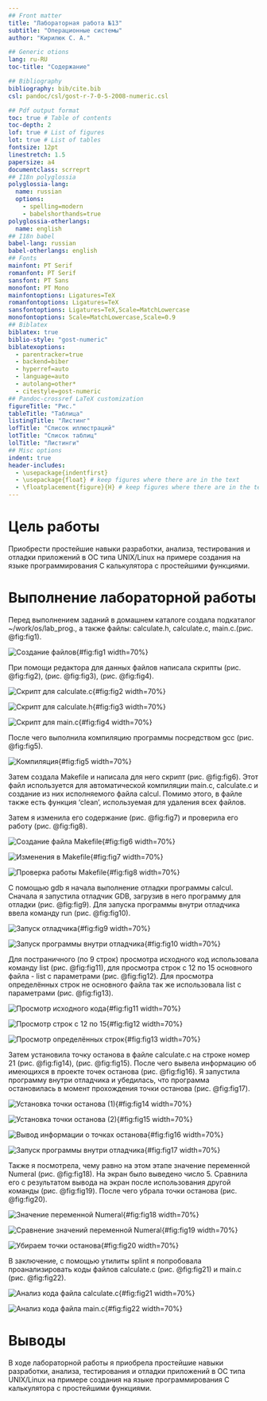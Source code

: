 ```yaml
---
## Front matter
title: "Лабораторная работа №13"
subtitle: "Операционные системы"
author: "Кирилюк С. А."

## Generic otions
lang: ru-RU
toc-title: "Содержание"

## Bibliography
bibliography: bib/cite.bib
csl: pandoc/csl/gost-r-7-0-5-2008-numeric.csl

## Pdf output format
toc: true # Table of contents
toc-depth: 2
lof: true # List of figures
lot: true # List of tables
fontsize: 12pt
linestretch: 1.5
papersize: a4
documentclass: scrreprt
## I18n polyglossia
polyglossia-lang:
  name: russian
  options:
	- spelling=modern
	- babelshorthands=true
polyglossia-otherlangs:
  name: english
## I18n babel
babel-lang: russian
babel-otherlangs: english
## Fonts
mainfont: PT Serif
romanfont: PT Serif
sansfont: PT Sans
monofont: PT Mono
mainfontoptions: Ligatures=TeX
romanfontoptions: Ligatures=TeX
sansfontoptions: Ligatures=TeX,Scale=MatchLowercase
monofontoptions: Scale=MatchLowercase,Scale=0.9
## Biblatex
biblatex: true
biblio-style: "gost-numeric"
biblatexoptions:
  - parentracker=true
  - backend=biber
  - hyperref=auto
  - language=auto
  - autolang=other*
  - citestyle=gost-numeric
## Pandoc-crossref LaTeX customization
figureTitle: "Рис."
tableTitle: "Таблица"
listingTitle: "Листинг"
lofTitle: "Список иллюстраций"
lotTitle: "Список таблиц"
lolTitle: "Листинги"
## Misc options
indent: true
header-includes:
  - \usepackage{indentfirst}
  - \usepackage{float} # keep figures where there are in the text
  - \floatplacement{figure}{H} # keep figures where there are in the text
---
```


# Цель работы

Приобрести простейшие навыки разработки, анализа, тестирования и отладки приложений в ОС типа UNIX/Linux на примере создания на языке программирования С калькулятора с простейшими функциями.

# Выполнение лабораторной работы

Перед выполнением заданий в домашнем каталоге создала подкаталог ~/work/os/lab_prog., а также файлы: calculate.h, calculate.c, main.c.(рис. @fig:fig1).

![Создание файлов](image/fig1.png){#fig:fig1 width=70%}

При помощи редактора для данных файлов написала скрипты (рис. @fig:fig2), (рис. @fig:fig3), (рис. @fig:fig4).

![Скрипт для calculate.c](image/fig2.png){#fig:fig2 width=70%}

![Скрипт для calculate.h](image/fig3.png){#fig:fig3 width=70%}

![Скрипт для main.c](image/fig4.png){#fig:fig4 width=70%}

После чего выполнила компиляцию программы посредством gcc (рис. @fig:fig5).

![Компиляция](image/fig5.png){#fig:fig5 width=70%}

Затем создала Makefile и написала для него скрипт (рис. @fig:fig6). Этот файл используется для автоматической компиляции main.c, calculate.c и создание из них исполняемого файла calcul. Помимо этого, в файле также есть функция ‘clean’, используемая для удаления всех файлов.

Затем я изменила его содержание (рис. @fig:fig7) и проверила его работу (рис. @fig:fig8).

![Создание файла Makefile](image/fig6.png){#fig:fig6 width=70%}

![Изменения в Makefile](image/fig7.png){#fig:fig7 width=70%}

![Проверка работы Makefile](image/fig8.png){#fig:fig8 width=70%}

С помощью gdb я начала выполнение отладки программы calcul. Сначала я запустила отладчик GDB, загрузив в него программу для отладки (рис. @fig:fig9). Для запуска программы внутри отладчика ввела команду run (рис. @fig:fig10). 

![Запуск отладчика](image/fig9.png){#fig:fig9 width=70%}

![Запуск программы внутри отладчика](image/fig10.png){#fig:fig10 width=70%}

Для постраничного (по 9 строк) просмотра исходного код использовала команду list (рис. @fig:fig11), для просмотра строк с 12 по 15 основного файла - list с параметрами (рис. @fig:fig12). Для просмотра определённых строк не основного файла так же использовала list с параметрами (рис. @fig:fig13).

![Просмотр исходного кода](image/fig11.png){#fig:fig11 width=70%}

![Просмотр строк с 12 по 15](image/fig12.png){#fig:fig12 width=70%}

![Просмотр определённых строк](image/fig13.png){#fig:fig13 width=70%}

Затем установила точку останова в файле calculate.c на строке номер 21 (рис. @fig:fig14), (рис. @fig:fig15). После чего вывела информацию об имеющихся в проекте точек останова (рис. @fig:fig16). Я запустила программу внутри отладчика и убедилась, что программа остановилась в момент прохождения точки останова (рис. @fig:fig17).

![Установка точки останова (1)](image/fig14.png){#fig:fig14 width=70%}

![Установка точки останова (2)](image/fig15.png){#fig:fig15 width=70%}

![Вывод информации о точках останова](image/fig16.png){#fig:fig16 width=70%}

![Запуск программы внутри отладчика](image/fig17.png){#fig:fig17 width=70%}

Также я посмотрела, чему равно на этом этапе значение переменной Numeral (рис. @fig:fig18). На экран было выведено число 5. Сравнила его с результатом вывода на экран после использования другой команды (рис. @fig:fig19). После чего убрала точки останова (рис. @fig:fig20). 

![Значение переменной Numeral](image/fig18.png){#fig:fig18 width=70%}

![Сравнение значений переменной Numeral](image/fig19.png){#fig:fig19 width=70%}

![Убираем точки останова](image/fig20.png){#fig:fig20 width=70%}

В заключение, с помощью утилиты splint я попробовала проанализировать коды файлов calculate.c (рис. @fig:fig21) и main.c (рис. @fig:fig22).

![Анализ кода файла calculate.c](image/fig21.png){#fig:fig21 width=70%}

![Анализ кода файла main.c](image/fig22.png){#fig:fig22 width=70%}

# Выводы

В ходе лабораторной работы я приобрела простейшие навыки разработки, анализа, тестирования и отладки приложений в ОС типа UNIX/Linux на примере создания на языке программирования С калькулятора с простейшими функциями.
